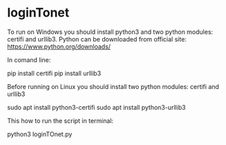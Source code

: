 # loginTonet

To run on Windows you should install python3 and two python modules: certifi and urllib3.
Python can be downloaded from official site:
https://www.python.org/downloads/

In comand line:

pip install certifi
pip install urllib3

Before running on Linux you should install two python modules: certifi and urllib3

sudo apt install python3-certifi
sudo apt install python3-urllib3

This how to run the script in terminal:

python3 loginTOnet.py
